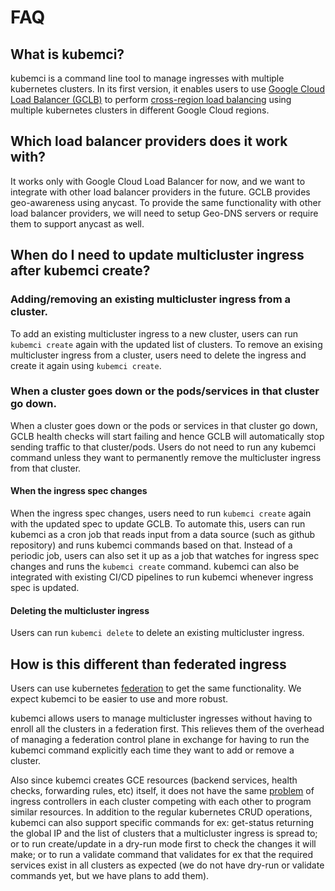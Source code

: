 # FAQ

## What is kubemci?

kubemci is a command line tool to manage ingresses with multiple kubernetes clusters.
In its first version, it enables users to use [Google Cloud Load Balancer
(GCLB)](https://cloud.google.com/load-balancing/) to perform [cross-region load
balancing](https://cloud.google.com/compute/docs/load-balancing/http/cross-region-example) using
multiple kubernetes clusters in different Google Cloud regions.

## Which load balancer providers does it work with?

It works only with Google Cloud Load Balancer for now, and we want to integrate
with other load balancer providers in the future.
GCLB provides geo-awareness using anycast. To provide the same functionality
with other load balancer providers, we will need to setup Geo-DNS servers or
require them to support anycast as well.

## When do I need to update multicluster ingress after kubemci create?

### Adding/removing an existing multicluster ingress from a cluster.

To add an existing multicluster ingress to a new cluster, users can
run `kubemci create` again with the updated list of clusters.
To remove an exising multicluster ingress from a cluster, users need to delete
the ingress and create it again using `kubemci create`.

### When a cluster goes down or the pods/services in that cluster go down.

When a cluster goes down or the pods or services in that cluster go down, GCLB
health checks will start failing and hence GCLB will automatically stop sending
traffic to that cluster/pods. Users do not need to run any kubemci command unless
they want to permanently remove the multicluster ingress from that cluster.

#### When the ingress spec changes

When the ingress spec changes, users need to run `kubemci create` again with the
updated spec to update GCLB.
To automate this, users can run kubemci as a cron job that reads input from a data source
(such as github repository) and runs kubemci commands based on that.
Instead of a periodic job, users can also set it up as a job that watches for
ingress spec changes and runs the `kubemci create` command.
kubemci can also be integrated with existing CI/CD pipelines to run kubemci
whenever ingress spec is updated.

#### Deleting the multicluster ingress

Users can run `kubemci delete` to delete an existing multicluster ingress.

## How is this different than federated ingress

Users can use kubernetes [federation](https://github.com/kubernetes/federation)
to get the same functionality.
We expect kubemci to be easier to use and more robust.

kubemci allows users to manage multicluster ingresses without having to enroll
all the clusters in a federation first.
This relieves them of the overhead of managing a federation control plane
in exchange for having to run the kubemci command explicitly each time they want
to add or remove a cluster.

Also since kubemci creates GCE resources (backend services, health checks,
forwarding rules, etc) itself, it does not have the same
[problem](https://github.com/kubernetes/kubernetes/issues/36327) of ingress
controllers in each cluster competing with each other to program similar
resources.
In addition to the regular kubernetes CRUD operations, kubemci can also support
specific commands for ex: get-status returning the global IP and the list of
clusters that a multicluster ingress is spread to; or to run create/update in a
dry-run mode first to check the changes it will make; or to run a validate
command that validates for ex that the required services exist in all clusters
as expected (we do not have dry-run or validate commands yet, but we have plans
to add them).
